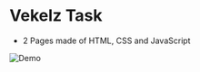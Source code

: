 # Vekelz Task
- 2 Pages made of HTML, CSS and JavaScript


![Demo](https://user-images.githubusercontent.com/63235281/211204975-ce1c3681-30e9-464b-be34-1e80e7baac28.gif)
